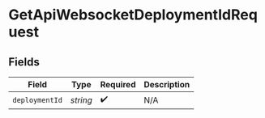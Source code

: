# GetApiWebsocketDeploymentIdRequest


## Fields

| Field              | Type               | Required           | Description        |
| ------------------ | ------------------ | ------------------ | ------------------ |
| `deploymentId`     | *string*           | :heavy_check_mark: | N/A                |